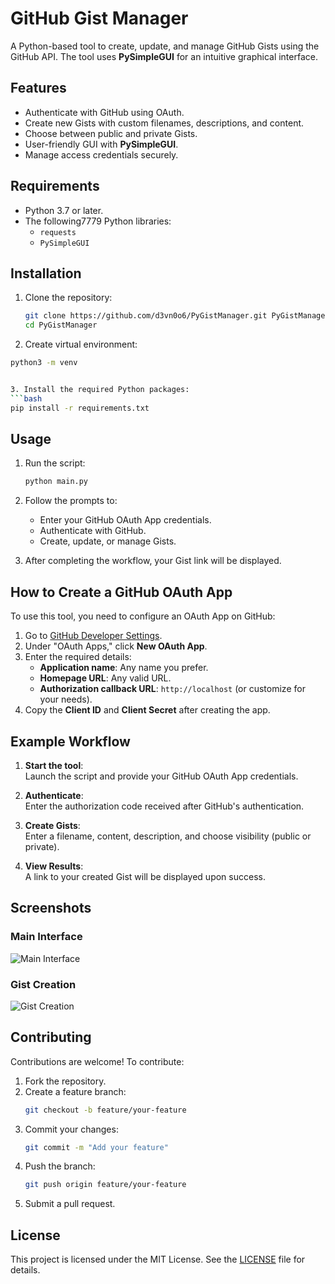 
# GitHub Gist Manager

A Python-based tool to create, update, and manage GitHub Gists using the GitHub API. The tool uses **PySimpleGUI** for an intuitive graphical interface.

## Features
- Authenticate with GitHub using OAuth.
- Create new Gists with custom filenames, descriptions, and content.
- Choose between public and private Gists.
- User-friendly GUI with **PySimpleGUI**.
- Manage access credentials securely.

## Requirements
- Python 3.7 or later.
- The following7779
 Python libraries:
  - `requests`
  - `PySimpleGUI`

## Installation

1. Clone the repository:
   ```bash
   git clone https://github.com/d3vn0o6/PyGistManager.git PyGistManager
   cd PyGistManager
   ```
  2. Create virtual environment:
   ```bash
  python3 -m venv 
  

3. Install the required Python packages:
   ```bash
   pip install -r requirements.txt
   ```

## Usage

1. Run the script:
   ```bash
   python main.py
   ```

2. Follow the prompts to:
   - Enter your GitHub OAuth App credentials.
   - Authenticate with GitHub.
   - Create, update, or manage Gists.

3. After completing the workflow, your Gist link will be displayed.

## How to Create a GitHub OAuth App

To use this tool, you need to configure an OAuth App on GitHub:
1. Go to [GitHub Developer Settings](https://github.com/settings/developers).
2. Under "OAuth Apps," click **New OAuth App**.
3. Enter the required details:
   - **Application name**: Any name you prefer.
   - **Homepage URL**: Any valid URL.
   - **Authorization callback URL**: `http://localhost` (or customize for your needs).
4. Copy the **Client ID** and **Client Secret** after creating the app.

## Example Workflow

1. **Start the tool**:  
   Launch the script and provide your GitHub OAuth App credentials.

2. **Authenticate**:  
   Enter the authorization code received after GitHub's authentication.

3. **Create Gists**:  
   Enter a filename, content, description, and choose visibility (public or private).

4. **View Results**:  
   A link to your created Gist will be displayed upon success.

## Screenshots

### Main Interface
![Main Interface](https://via.placeholder.com/800x400.png?text=Screenshot+of+Main+Interface)

### Gist Creation
![Gist Creation](https://via.placeholder.com/800x400.png?text=Screenshot+of+Gist+Creation)

## Contributing
Contributions are welcome! To contribute:
1. Fork the repository.
2. Create a feature branch:  
   ```bash
   git checkout -b feature/your-feature
   ```
3. Commit your changes:
   ```bash
   git commit -m "Add your feature"
   ```
4. Push the branch:
   ```bash
   git push origin feature/your-feature
   ```
5. Submit a pull request.

## License
This project is licensed under the MIT License. See the [LICENSE](LICENSE) file for details.

